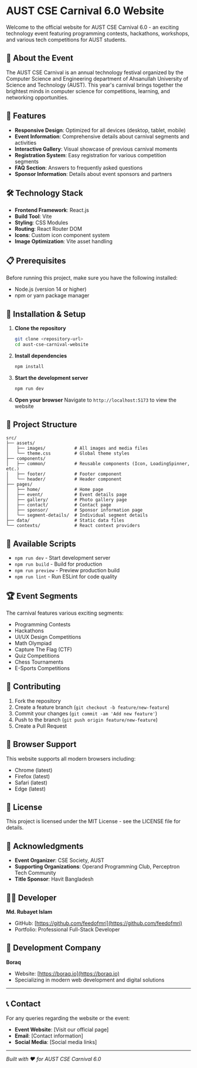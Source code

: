 # AUST CSE Carnival 6.0 Website

Welcome to the official website for AUST CSE Carnival 6.0 - an exciting technology event featuring programming contests, hackathons, workshops, and various tech competitions for AUST students.

## 🎉 About the Event

The AUST CSE Carnival is an annual technology festival organized by the Computer Science and Engineering department of Ahsanullah University of Science and Technology (AUST). This year's carnival brings together the brightest minds in computer science for competitions, learning, and networking opportunities.

## 🚀 Features

- **Responsive Design**: Optimized for all devices (desktop, tablet, mobile)
- **Event Information**: Comprehensive details about carnival segments and activities
- **Interactive Gallery**: Visual showcase of previous carnival moments
- **Registration System**: Easy registration for various competition segments
- **FAQ Section**: Answers to frequently asked questions
- **Sponsor Information**: Details about event sponsors and partners

## 🛠️ Technology Stack

- **Frontend Framework**: React.js
- **Build Tool**: Vite
- **Styling**: CSS Modules
- **Routing**: React Router DOM
- **Icons**: Custom icon component system
- **Image Optimization**: Vite asset handling

## 📋 Prerequisites

Before running this project, make sure you have the following installed:

- Node.js (version 14 or higher)
- npm or yarn package manager

## 🔧 Installation & Setup

1. **Clone the repository**
   ```bash
   git clone <repository-url>
   cd aust-cse-carnival-website
   ```

2. **Install dependencies**
   ```bash
   npm install
   ```

3. **Start the development server**
   ```bash
   npm run dev
   ```

4. **Open your browser**
   Navigate to `http://localhost:5173` to view the website

## 📁 Project Structure

```
src/
├── assets/
│   ├── images/           # All images and media files
│   └── theme.css         # Global theme styles
├── components/
│   ├── common/           # Reusable components (Icon, LoadingSpinner, etc.)
│   ├── footer/           # Footer component
│   └── header/           # Header component
├── pages/
│   ├── home/             # Home page
│   ├── event/            # Event details page
│   ├── gallery/          # Photo gallery page
│   ├── contact/          # Contact page
│   ├── sponsor/          # Sponsor information page
│   └── segment-details/  # Individual segment details
├── data/                 # Static data files
└── contexts/             # React context providers
```

## 🎯 Available Scripts

- `npm run dev` - Start development server
- `npm run build` - Build for production
- `npm run preview` - Preview production build
- `npm run lint` - Run ESLint for code quality

## 🏆 Event Segments

The carnival features various exciting segments:

- Programming Contests
- Hackathons
- UI/UX Design Competitions
- Math Olympiad
- Capture The Flag (CTF)
- Quiz Competitions
- Chess Tournaments
- E-Sports Competitions

## 🤝 Contributing

1. Fork the repository
2. Create a feature branch (`git checkout -b feature/new-feature`)
3. Commit your changes (`git commit -am 'Add new feature'`)
4. Push to the branch (`git push origin feature/new-feature`)
5. Create a Pull Request

## 📱 Browser Support

This website supports all modern browsers including:
- Chrome (latest)
- Firefox (latest)
- Safari (latest)
- Edge (latest)

## 📄 License

This project is licensed under the MIT License - see the LICENSE file for details.

## 🙏 Acknowledgments

- **Event Organizer**: CSE Society, AUST
- **Supporting Organizations**: Operand Programming Club, Perceptron Tech Community
- **Title Sponsor**: Havit Bangladesh

## 👨‍💻 Developer

**Md. Rubayet Islam**
- GitHub: [https://github.com/feedofmri](https://github.com/feedofmri)
- Portfolio: Professional Full-Stack Developer

## 🏢 Development Company

**Boraq**
- Website: [https://boraq.io](https://boraq.io)
- Specializing in modern web development and digital solutions

---

## 📞 Contact

For any queries regarding the website or the event:

- **Event Website**: [Visit our official page]
- **Email**: [Contact information]
- **Social Media**: [Social media links]

---

*Built with ❤️ for AUST CSE Carnival 6.0*
